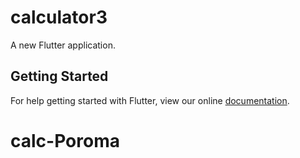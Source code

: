 # calculator3

A new Flutter application.

## Getting Started

For help getting started with Flutter, view our online
[documentation](https://flutter.io/).
# calc-Poroma
